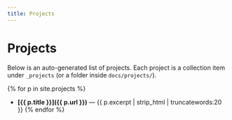 ```yaml
---
title: Projects
---
```


# Projects

Below is an auto-generated list of projects. Each project is a collection item under `_projects` (or a folder inside `docs/projects/`).

{% for p in site.projects %}
- **[{{ p.title }}]({{ p.url }})** — {{ p.excerpt | strip_html | truncatewords:20 }}
{% endfor %}
